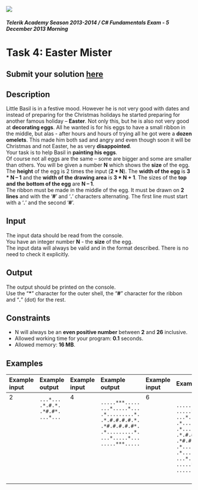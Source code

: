 ﻿<img src="https://raw.githubusercontent.com/TelerikAcademy/Common/master/logos/telerik-header-logo.png" />

#### _Telerik Academy Season 2013-2014 / C# Fundamentals Exam - 5 December 2013 Morning_

# Task 4: Easter Mister

## Submit your solution [here](http://bgcoder.com/Contests/Practice/Register/104#3)

## Description  
 
Little Basil is in a festive mood. However he is not very good with dates and instead of preparing for the Christmas holidays he started preparing for another famous holiday – **Easter**. Not only this, but he is also not very good at **decorating eggs**. All he wanted is for his eggs to have a small ribbon in the middle, but alas - after hours and hours of trying all he got were a **dozen omelets**. This made him both sad and angry and even though soon it will be Christmas and not Easter, he as very **disappointed**.  
Your task is to help Basil in **painting his eggs**.  
Of course not all eggs are the same – some are bigger and some are smaller than others. You will be given a number **N** which shows the **size** of the egg.   
The **height** of the egg is 2 times the input (**2 * N**). The **width of the egg** is **3 * N – 1** and the **width of the drawing area** is **3 * N + 1**. The sizes of the **top and the bottom of the egg** are **N – 1**.  
The ribbon must be made in the middle of the egg. It must be drawn on **2 lines** and with the ‘**#**’ and ‘**.**’ characters alternating. The first line must start with a ‘**.**’ and the second ‘**#**’.  

## Input  

The input data should be read from the console.  
You have an integer number **N** - the **size** of the egg.  
The input data will always be valid and in the format described. There is no need to check it explicitly.

## Output

The output should be printed on the console.  
Use the “**\***” character for the outer shell, the “**#**” character for the ribbon and “**.**” (dot) for the rest.

## Constraints

- N will always be an **even positive number** between **2** and **26** inclusive.
- Allowed working time for your program: **0.1** seconds.
- Allowed memory: **16 MB**.

## Examples

|Example input|Example output|Example input|Example output|Example input|Example output|
|:-------------|:--------------|:-------------|:--------------|:-------------|:--------------|
|2<br/><br/><br/><br/><br/><br/><br/><br/><br/><br/><br/><br/>|`...*...`<br/>`.*.#.*.`<br/>`.*#.#*.`<br/>`...*...`<br/><br/><br/><br/><br/><br/><br/><br/><br/>|4<br/><br/><br/><br/><br/><br/><br/><br/><br/><br/><br/><br/>|`.....***.....`<br/>`...*.....*...`<br/>`.*.........*.`<br/>`.*.#.#.#.#.*.`<br/>`.*#.#.#.#.#*.`<br/>`.*.........*.`<br/>`...*.....*...`<br/>`.....***.....`<br/><br/><br/><br/><br/>|6<br/><br/><br/><br/><br/><br/><br/><br/><br/><br/><br/><br/>|`.......*****.......`<br/>`.....*.......*.....`<br/>`...*...........*...`<br/>`.*...............*.`<br/>`.*...............*.`<br/>`.*.#.#.#.#.#.#.#.*.`<br/>`.*#.#.#.#.#.#.#.#*.`<br/>`.*...............*.`<br/>`.*...............*.`<br/>`...*...........*...`<br/>`.....*.......*.....`<br/>`.......*****.......`|















